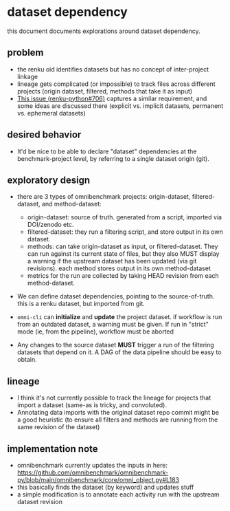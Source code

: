 # dataset dependency

this document documents explorations around dataset dependency.


## problem

* the renku oid identifies datasets but has no concept of inter-project linkage
* lineage gets complicated (or impossible) to track files across different projects (origin dataset, filtered, methods that take it as input)
* [This issue
  (renku-python#706)](https://github.com/SwissDataScienceCenter/renku-python/issues/706#issuecomment-589156013)
captures a similar requirement, and some ideas are discussed there (explicit
vs. implicit datasets, permanent vs. ephemeral datasets)


## desired behavior

* It'd be nice to be able to declare "dataset" dependencies at the benchmark-project level, by referring to a single dataset origin (git).

## exploratory design

* there are 3 types of omnibenchmark projects: origin-dataset, filtered-dataset, and method-dataset:

  * origin-dataset: source of truth. generated from a script, imported via DOI/zenodo etc.
  * filtered-dataset: they run a filtering script, and store output in its own dataset.
  * methods: can take origin-dataset as input, or filtered-dataset. They can run against its current state of files, but they also MUST display a warning if the upstream dataset has been updated (via git revisions). each method stores output in its own method-dataset
  * metrics for the run are collected by taking HEAD revision from each method-dataset.

* We can define dataset dependencies, pointing to the source-of-truth. this is a renku dataset, but imported from git.
* `omni-cli` can **initialize** and **update** the project dataset. if workflow is run from an outdated dataset, a warning must be given. If run in "strict" mode (ie, from the pipeline), workflow must be aborted
* Any changes to the source dataset **MUST** trigger a run of the filtering datasets that depend on it. A DAG of the data pipeline should be easy to obtain.

## lineage

* I think it's not currently possible to track the lineage for projects that import a dataset (same-as is tricky, and convoluted).
* Annotating data imports with the original dataset repo commit might be a good heuristic (to ensure all filters and methods are running from the same revision of the dataset)


## implementation note

* omnibenchmark currently updates the inputs in here: https://github.com/omnibenchmark/omnibenchmark-py/blob/main/omnibenchmark/core/omni_object.py#L183
* this basically finds the dataset (by keyword) and updates stuff
* a simple modification is to annotate each activity run with the upstream dataset revision
